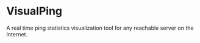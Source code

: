 # VisualPing
A real time ping statistics visualization tool for any reachable server on the Internet.
